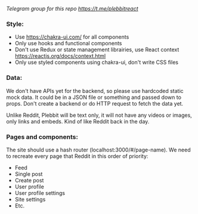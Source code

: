 *Telegram group for this repo https://t.me/plebbitreact*

### Style:

- Use https://chakra-ui.com/ for all components
- Only use hooks and functional components
- Don't use Redux or state management librairies, use React context https://reactjs.org/docs/context.html
- Only use styled components using chakra-ui, don't write CSS files

### Data:

We don't have APIs yet for the backend, so please use hardcoded static mock data. It could be in a JSON file or something and passed down to props. Don't create a backend or do HTTP request to fetch the data yet. 

Unlike Reddit, Plebbit will be text only, it will not have any videos or images, only links and embeds. Kind of like Reddit back in the day.

### Pages and components:

The site should use a hash router (localhost:3000/#/page-name). We need to recreate every page that Reddit in this order of priority:

- Feed
- Single post
- Create post
- User profile
- User profile settings
- Site settings
- Etc.
